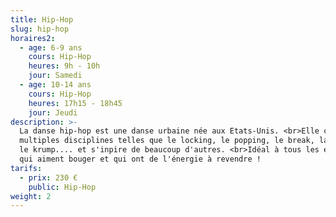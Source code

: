 ```yaml
---
title: Hip-Hop
slug: hip-hop
horaires2:
  - age: 6-9 ans
    cours: Hip-Hop
    heures: 9h - 10h
    jour: Samedi
  - age: 10-14 ans
    cours: Hip-Hop
    heures: 17h15 - 18h45
    jour: Jeudi
description: >-
  La danse hip-hop est une danse urbaine née aux Etats-Unis. <br>Elle compte de
  multiples disciplines telles que le locking, le popping, le break, la house,
  le krump.... et s'inpire de beaucoup d'autres. <br>Idéal à tous les enfants
  qui aiment bouger et qui ont de l'énergie à revendre !
tarifs:
  - prix: 230 €
    public: Hip-Hop
weight: 2
---
```

